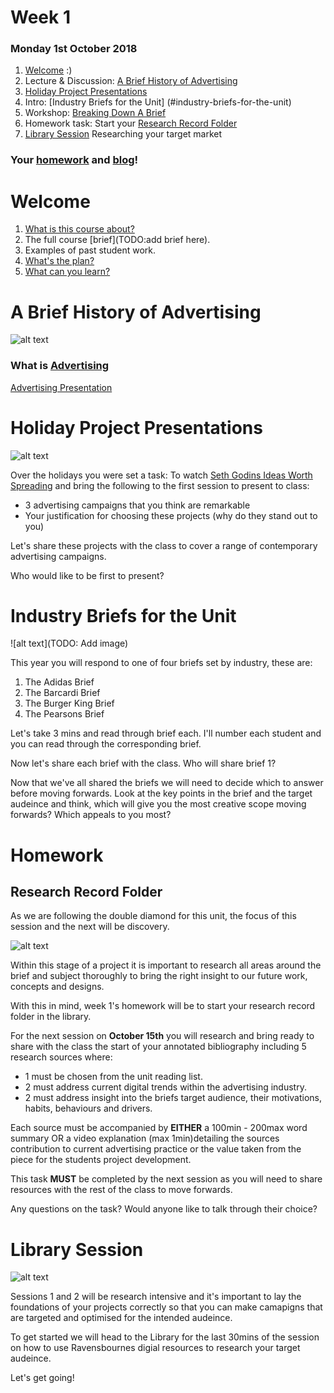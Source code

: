 # Week 1

### Monday 1st October 2018

1. [Welcome](#welcome) :)
2. Lecture & Discussion: [A Brief History of Advertising](#a-brief-history-of-advertising)
3. [Holiday Project Presentations](#holiday-project-presentations)
4. Intro: [Industry Briefs for the Unit] (#industry-briefs-for-the-unit)
5. Workshop: [Breaking Down A Brief](#workshop-breaking-down-a-brief)
6. Homework task: Start your [Research Record Folder](#research-record-folder)
7. [Library Session](#library-session) Researching your target market

### Your [homework](#homework) and [blog](#blog)!

# Welcome

1. [What is this course about?](https://github.com/RavensbourneWebMedia/Digital_Advertising/blob/Digital_Advertising_2018/19/README.md)
2. The full course [brief](TODO:add brief here).
3. Examples of past student work. 
4. [What's the plan?](https://github.com/RavensbourneWebMedia/Digital_Advertising/blob/Digital_Advertising_2018/19/README.md#plan-for-the-unit) 
5. [What can you learn?](https://github.com/RavensbourneWebMedia/Digital_Advertising/blob/Digital_Advertising_2018/19/README.md#learning-goals)


# A Brief History of Advertising

![alt text](https://github.com/RavensbourneWebMedia/Digital_Advertising/blob/Digital_Advertising_2018/19/sessions/01/assets/Think_Small.jpg)

### What is [Advertising](https://en.wikipedia.org/wiki/Advertising)

 [Advertising Presentation](https://github.com/RavensbourneWebMedia/Digital_Advertising/blob/master/sessions/01/Brief_History_of_Advertising_2016_Morning_Session.pdf)


# Holiday Project Presentations

![alt text](https://github.com/RavensbourneWebMedia/Digital_Advertising/blob/Digital_Advertising_2018/19/sessions/01/assets/SethGodin.jpg)

Over the holidays you were set a task: To watch [Seth Godins Ideas Worth Spreading](https://www.ted.com/talks/seth_godin_on_sliced_bread) and bring the following to the first session to present to class: 

* 3 advertising campaigns that you think are remarkable
* Your justification for choosing these projects (why do they stand out to you)

Let's share these projects with the class to cover a range of contemporary advertising campaigns. 

Who would like to be first to present? 

# Industry Briefs for the Unit

![alt text](TODO: Add image)

This year you will respond to one of four briefs set by industry, these are: 

1. The Adidas Brief
2. The Barcardi Brief
3. The Burger King Brief
4. The Pearsons Brief

Let's take 3 mins and read through brief each. I'll number each student and you can read through the corresponding brief. 

Now let's share each brief with the class. Who will share brief 1? 

Now that we've all shared the briefs we will need to decide which to answer before moving forwards. Look at the key points in the brief and the target audeince and think, which will give you the most creative scope moving forwards? Which appeals to you most? 

<!---
**Note**, some may be more relevant than others as we will be working toward making a **digital campaign or product** as a response. 

**Discussion**

Now that we have heard each brief, which will you choose? Consider:

* Which briefs spark ideas in your minds / seem to be engaging? Advertising is all about the creative idea!
* Which briefs call for a digial response? Are there any breifs that rules this out? 



**Words of Wisdon**

![alt text](assets/ogilvy_quote.jpg)

Wise words from previous advertising industry professionals tackeling D&AD briefs:

1. **The idea is King.** Spent time thinking about what to suggest for your brief. 
2. **Treat Tech with Caution.** This will be key for us as our responses will be digital. Let's make sure we have good reasons for using the web / mobile app / online platforms. Explain these clearly. 
3. **Tell A Story** Stories are a powerful tool in human communication. Tap into this wherever possible with your campaign. 

We will touch on these points in more depth later in the course but using these early to help craft your concepts will be useful. 

# Workshop: Breaking Down A Brief

Let's get started by choosing one of the briefs and leaning how to break down the brief. The brief you choose doesn't have to be your final choice!

![alt text](assets/How_To_Break_Down_A_Brief.jpg)

Briefs are essential but they can be overwhelming, so lets deconstruct our brief so get to the **heart** of what we're being asked for. 

Before we start, read your brief one more time so it's fresh in your mind. 

## Task 1: 5 Mins

Reread your brief but think about the **essential** points are, what **specific words communicate** and key pieces of info that **stand out**. Highlight them.

You are now going to break down the brief into just 16 words. These 16 words should communicate what the brief is asking you to do. Imagine you are giving this to someone instead of the full brief. How can you get them to understand what the task is in the same way but in only 16 words? Pull in any of the specific info or words you highlighted to help you.

Note down your 16 words only. 

## Task 2: 2 Mins

From your 16 words, really think again about what the **crucial points** are.

How many words could you shave and still communicate what the brief is asking you to do?

Let's try do it in 8? Ok, let's do it. 

In 8 words, what is the brief asking you to do? Rearrange the ones you have, use 8 new words or mix it up.

## Task 3: 1 Mins

So now you've got it down to the bare bones right? Those 8 words are all gold and they are completely vital. But which ones could you do without?

Try and get it down to just 4 words. Remember, you are trying to communicate as much of the information from the full brief as possible. 

Think about which words carry the most meaning.

## Task 4: 1 Mins

What next? Let's slim it down to 2 words.

Now you have your whole brief squeezed down into 2 words. You have identified the **heart** of your brief. 

It wouldn't be a good idea to use only these words when building your concepts, but now the other words and context of the brief should feel like a luxury. 

As you work on ideas for your brief, refer back and ask, "Is my idea / campaign communicating the 2 word, **heart** of my brief?"

Now that you have broken down your brief, how do you feel about the brief that you have chosen? Now is the time to stick or twist. 

--->

# Homework

## Research Record Folder

As we are following the double diamond for this unit, the focus of this session and the next will be discovery. 

![alt text](https://github.com/RavensbourneWebMedia/Digital_Advertising/blob/Digital_Advertising_2018/19/sessions/01/assets/Double-Diamond.png)

Within this stage of a project it is important to research all areas around the brief and subject thoroughly to bring the right insight to our future work, concepts and designs. 

With this in mind, week 1's homework will be to start your research record folder in the library. 

For the next session on **October 15th** you will research and bring ready to share with the class the start of your annotated bibliography including 5 research sources where: 

* 1 must be chosen from the unit reading list. 
* 2 must address current digital trends within the advertising industry. 
* 2 must address insight into the briefs target audience, their motivations, habits, behaviours and drivers.

Each source must be accompanied by **EITHER** a 100min - 200max word summary OR a video explanation (max 1min)detailing the sources contribution to current advertising practice or the value taken from the piece for the students project development.

This task **MUST** be completed by the next session as you will need to share resources with the rest of the class to move forwards. 

Any questions on the task? Would anyone like to talk through their choice? 

<!---

### Blog 

The advertising industry is often a testing ground for the latest innovations and technological advances. In the past this has been chatbots, snapchat,​ geolocation filters, ​virtual​ ​reality​ ​and interactive​ ​billboards but this year these innovations will be different. Search the web and the library high and low for insights into the lastest web based advertising trends. 

Once you have found a pool of innovations, write a blog post detailing everything you've found but featuring your **top 3** web based innovations and how they have been used to sell products by industry. 

Bring your list of innovations to the next session on 15th October. 

--->

# Library Session

![alt text](https://github.com/RavensbourneWebMedia/Digital_Advertising/blob/Digital_Advertising_2018/19/sessions/01/assets/Rave_Library.jpg)

Sessions 1 and 2 will be research intensive and it's important to lay the foundations of your projects correctly so that you can make camapigns that are targeted and optimised for the intended audeince. 

To get started we will head to the Library for the last 30mins of the session on how to use Ravensbournes digial resources to research your target audeince. 

Let's get going! 
